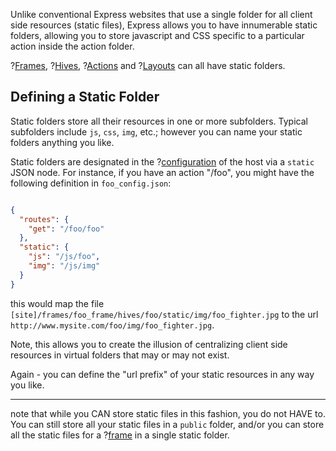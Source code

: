 Unlike conventional Express websites that use a single folder for all client side resources (static files), Express allows you to have innumerable static folders, allowing you to store javascript and CSS specific to a particular action inside the action folder. 

?[Frames](frames), ?[Hives](hives), ?[Actions](actions) and ?[Layouts](hive_layout) can all have static folders. 

## Defining a Static Folder

Static folders store all their resources in one or more subfolders. Typical subfolders include `js`, `css`, `img`, etc.; however you can name your static folders anything you like. 

Static folders are designated in the ?[configuration](config_files) of the host via a `static` JSON node. For instance, if you have an action "/foo", you might have the following definition in `foo_config.json`: 

``` json

{
  "routes": {
    "get": "/foo/foo"
  },
  "static": {
    "js": "/js/foo",
    "img": "/js/img"
  }
}

```

this would map the file `[site]/frames/foo_frame/hives/foo/static/img/foo_fighter.jpg` to the url `http://www.mysite.com/foo/img/foo_fighter.jpg`.

Note, this allows you to create the illusion of centralizing client side resources in virtual folders that may or may not exist. 

Again - you can define the "url prefix" of your static resources in any way you like. 

* * * 

note that while you CAN store static files in this fashion, you do not HAVE to. You can still store all your static files in a `public` folder, and/or you can store all the static files for a ?[frame](frames) in a single static folder.